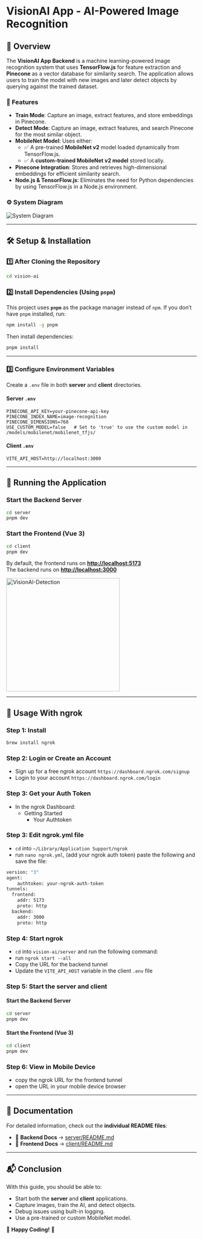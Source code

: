 # VisionAI App - AI-Powered Image Recognition

## 📌 Overview
The **VisionAI App Backend** is a machine learning-powered image recognition system that uses **TensorFlow.js** for feature extraction and **Pinecone** as a vector database for similarity search. The application allows users to train the model with new images and later detect objects by querying against the trained dataset.

### 🚀 Features
- **Train Mode**: Capture an image, extract features, and store embeddings in Pinecone.
- **Detect Mode**: Capture an image, extract features, and search Pinecone for the most similar object.
- **MobileNet Model**: Uses either:
   - ✅ A pre-trained **MobileNet v2** model loaded dynamically from TensorFlow.js.
   - ✅ A **custom-trained MobileNet v2 model** stored locally.
- **Pinecone Integration**: Stores and retrieves high-dimensional embeddings for efficient similarity search.
- **Node.js & TensorFlow.js**: Eliminates the need for Python dependencies by using TensorFlow.js in a Node.js environment.

### ⚙️ System Diagram
![System Diagram](server/docs/images/vision-ai-system-diagram.webp)

---

## 🛠 Setup & Installation

### 1️⃣ After Cloning the Repository
```bash
cd vision-ai
```

### 2️⃣ Install Dependencies (**Using `pnpm`**)
This project uses **`pnpm`** as the package manager instead of `npm`. If you don’t have `pnpm` installed, run:

```bash
npm install -g pnpm
```

Then install dependencies:

```bash
pnpm install
```

---

### 3️⃣ Configure Environment Variables
Create a `.env` file in both **server** and **client** directories.

#### **Server `.env`**
```
PINECONE_API_KEY=your-pinecone-api-key
PINECONE_INDEX_NAME=image-recognition
PINECONE_DIMENSIONS=768
USE_CUSTOM_MODEL=false   # Set to 'true' to use the custom model in /models/mobilenet/mobilenet_tfjs/
```

#### **Client `.env`**
```
VITE_API_HOST=http://localhost:3000
```

---

## 🚀 Running the Application

### Start the **Backend Server**
```bash
cd server
pnpm dev
```

### Start the **Frontend (Vue 3)**
```bash
cd client
pnpm dev
```
By default, the frontend runs on **[http://localhost:5173](http://localhost:5173)**  
The backend runs on **[http://localhost:3000](http://localhost:8080)**

<img src="server/docs/images/visionAI-detection.png" alt="VisionAI-Detection" width="300">

---

## 🎯 Usage With ngrok
### **Step 1: Install**
```bash
brew install ngrok
```

### **Step 2: Login or Create an Account** 
- Sign up for a free ngrok account `https://dashboard.ngrok.com/signup`
- Login to your account `https://dashboard.ngrok.com/login`

### **Step 3: Get your Auth Token**
- In the ngrok Dashboard:
  - Getting Started
    - Your Authtoken

### **Step 3: Edit ngrok.yml file**
- `cd` into `~/Library/Application Support/ngrok`
- run `nano ngrok.yml`, (add your ngrok auth token) paste the following and save the file:
```bash
version: "3"
agent:
    authtoken: your-ngrok-auth-token
tunnels:
  frontend:
    addr: 5173
    proto: http
  backend:
    addr: 3000
    proto: http
```

### **Step 4: Start ngrok**
- `cd` into `vision-ai/server` and run the following command:
- run `ngrok start --all`
- Copy the URL for the backend tunnel
- Update the `VITE_API_HOST` variable in the client `.env` file

### **Step 5: Start the server and client**
#### Start the **Backend Server**
```bash
cd server
pnpm dev
```

#### Start the **Frontend (Vue 3)**
```bash
cd client
pnpm dev
```

### **Step 6: View in Mobile Device**
- copy the ngrok URL for the frontend tunnel
- open the URL in your mobile device browser

---

## 📖 Documentation
For detailed information, check out the **individual README files**:

- 📜 **Backend Docs** → [server/README.md](server/README.md)
- 📜 **Frontend Docs** → [client/README.md](client/README.md)

---

## 📬 Conclusion
With this guide, you should be able to:
- Start both the **server** and **client** applications.
- Capture images, train the AI, and detect objects.
- Debug issues using built-in logging.
- Use a pre-trained or custom MobileNet model.

🚀 **Happy Coding!** 🎉
